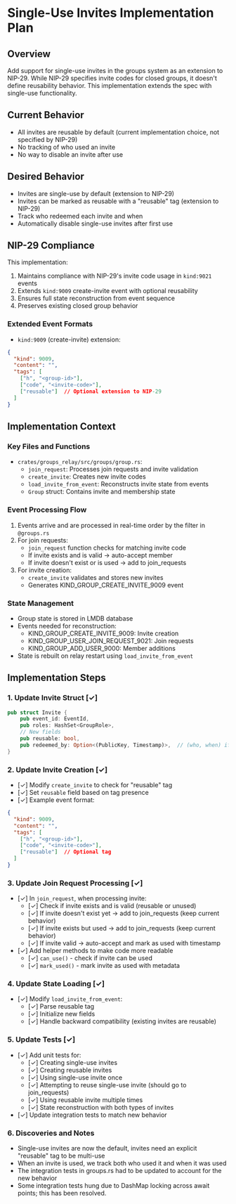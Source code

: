 # Single-Use Invites Implementation Plan

## Overview
Add support for single-use invites in the groups system as an extension to NIP-29. While NIP-29 specifies invite codes for closed groups, it doesn't define reusability behavior. This implementation extends the spec with single-use functionality.

## Current Behavior
- All invites are reusable by default (current implementation choice, not specified by NIP-29)
- No tracking of who used an invite
- No way to disable an invite after use

## Desired Behavior
- Invites are single-use by default (extension to NIP-29)
- Invites can be marked as reusable with a "reusable" tag (extension to NIP-29)
- Track who redeemed each invite and when
- Automatically disable single-use invites after first use

## NIP-29 Compliance
This implementation:
1. Maintains compliance with NIP-29's invite code usage in `kind:9021` events
2. Extends `kind:9009` create-invite event with optional reusability
3. Ensures full state reconstruction from event sequence
4. Preserves existing closed group behavior

### Extended Event Formats
- `kind:9009` (create-invite) extension:
```json
{
  "kind": 9009,
  "content": "",
  "tags": [
    ["h", "<group-id>"],
    ["code", "<invite-code>"],
    ["reusable"]  // Optional extension to NIP-29
  ]
}
```

## Implementation Context

### Key Files and Functions
- `crates/groups_relay/src/groups/group.rs`:
  - `join_request`: Processes join requests and invite validation
  - `create_invite`: Creates new invite codes
  - `load_invite_from_event`: Reconstructs invite state from events
  - `Group` struct: Contains invite and membership state

### Event Processing Flow
1. Events arrive and are processed in real-time order by the filter in `@groups.rs`
2. For join requests:
   - `join_request` function checks for matching invite code
   - If invite exists and is valid -> auto-accept member
   - If invite doesn't exist or is used -> add to join_requests
3. For invite creation:
   - `create_invite` validates and stores new invites
   - Generates KIND_GROUP_CREATE_INVITE_9009 event

### State Management
- Group state is stored in LMDB database
- Events needed for reconstruction:
  - KIND_GROUP_CREATE_INVITE_9009: Invite creation
  - KIND_GROUP_USER_JOIN_REQUEST_9021: Join requests
  - KIND_GROUP_ADD_USER_9000: Member additions
- State is rebuilt on relay restart using `load_invite_from_event`

## Implementation Steps

### 1. Update Invite Struct [✓]
```rust
pub struct Invite {
    pub event_id: EventId,
    pub roles: HashSet<GroupRole>,
    // New fields
    pub reusable: bool,
    pub redeemed_by: Option<(PublicKey, Timestamp)>,  // (who, when) if used
}
```

### 2. Update Invite Creation [✓]
- [✓] Modify `create_invite` to check for "reusable" tag
- [✓] Set `reusable` field based on tag presence
- [✓] Example event format:
```json
{
  "kind": 9009,
  "content": "",
  "tags": [
    ["h", "<group-id>"],
    ["code", "<invite-code>"],
    ["reusable"]  // Optional tag
  ]
}
```

### 3. Update Join Request Processing [✓]
- [✓] In `join_request`, when processing invite:
  - [✓] Check if invite exists and is valid (reusable or unused)
  - [✓] If invite doesn't exist yet -> add to join_requests (keep current behavior)
  - [✓] If invite exists but used -> add to join_requests (keep current behavior)
  - [✓] If invite valid -> auto-accept and mark as used with timestamp
- [✓] Add helper methods to make code more readable
  - [✓] `can_use()` - check if invite can be used
  - [✓] `mark_used()` - mark invite as used with metadata

### 4. Update State Loading [✓]
- [✓] Modify `load_invite_from_event`:
  - [✓] Parse reusable tag
  - [✓] Initialize new fields
  - [✓] Handle backward compatibility (existing invites are reusable)

### 5. Update Tests [✓]
- [✓] Add unit tests for:
  - [✓] Creating single-use invites
  - [✓] Creating reusable invites
  - [✓] Using single-use invite once
  - [✓] Attempting to reuse single-use invite (should go to join_requests)
  - [✓] Using reusable invite multiple times
  - [✓] State reconstruction with both types of invites
- [✓] Update integration tests to match new behavior

### 6. Discoveries and Notes
- Single-use invites are now the default, invites need an explicit "reusable" tag to be multi-use
- When an invite is used, we track both who used it and when it was used
- The integration tests in groups.rs had to be updated to account for the new behavior
- Some integration tests hung due to DashMap locking across await points; this has been resolved.
